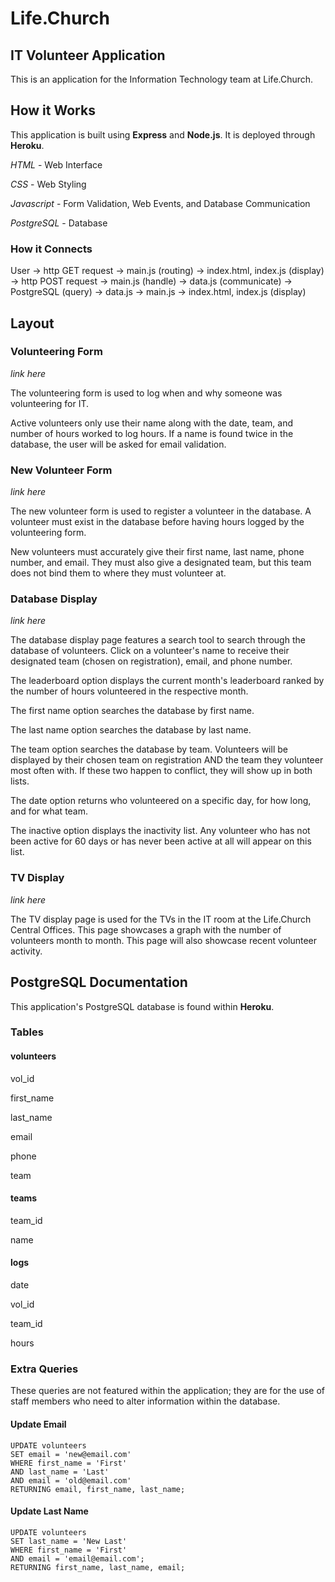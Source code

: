 # Life.Church
## IT Volunteer Application

This is an application for the Information Technology team at Life.Church.

## How it Works

This application is built using **Express** and **Node.js**. It is deployed through **Heroku**.

*HTML* - Web Interface

*CSS* - Web Styling

*Javascript* - Form Validation, Web Events, and Database Communication

*PostgreSQL* - Database

### How it Connects

User → http GET request → main.js (routing) → index.html, index.js (display) → http POST request → main.js (handle) → data.js (communicate) → PostgreSQL (query) → data.js → main.js → index.html, index.js (display)

## Layout
### Volunteering Form

*link here*

The volunteering form is used to log when and why someone was volunteering for IT. 

Active volunteers only use their name along with the date, team, and number of hours worked to log hours. If a name is found twice in the database, the user will be asked for email validation.

### New Volunteer Form

*link here*

The new volunteer form is used to register a volunteer in the database. A volunteer must exist in the database before having hours logged by the volunteering form.

New volunteers must accurately give their first name, last name, phone number, and email. They must also give a designated team, but this team does not bind them to where they must volunteer at.

### Database Display

*link here*

The database display page features a search tool to search through the database of volunteers. Click on a volunteer's name to receive their designated team (chosen on registration), email, and phone number.

The leaderboard option displays the current month's leaderboard ranked by the number of hours volunteered in the respective month.

The first name option searches the database by first name.

The last name option searches the database by last name.

The team option searches the database by team. Volunteers will be displayed by their chosen team on registration AND the team they volunteer most often with. If these two happen to conflict, they will show up in both lists.

The date option returns who volunteered on a specific day, for how long, and for what team.

The inactive option displays the inactivity list. Any volunteer who has not been active for 60 days or has never been active at all will appear on this list.

### TV Display

*link here*

The TV display page is used for the TVs in the IT room at the Life.Church Central Offices. This page showcases a graph with the number of volunteers month to month. This page will also showcase recent volunteer activity.

## PostgreSQL Documentation

This application's PostgreSQL database is found within **Heroku**.

### Tables
#### volunteers

vol_id

first_name

last_name

email

phone

team

#### teams

team_id

name

#### logs

date

vol_id

team_id

hours

### Extra Queries

These queries are not featured within the application; they are for the use of staff members who need to alter information within the database.

#### Update Email

```
UPDATE volunteers
SET email = 'new@email.com'
WHERE first_name = 'First'
AND last_name = 'Last'
AND email = 'old@email.com'
RETURNING email, first_name, last_name;
```
#### Update Last Name

```
UPDATE volunteers
SET last_name = 'New Last'
WHERE first_name = 'First'
AND email = 'email@email.com';
RETURNING first_name, last_name, email;
```
